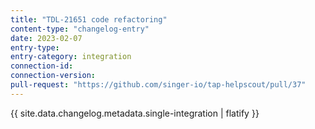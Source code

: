 ```yaml
---
title: "TDL-21651 code refactoring"
content-type: "changelog-entry"
date: 2023-02-07
entry-type: 
entry-category: integration
connection-id: 
connection-version: 
pull-request: "https://github.com/singer-io/tap-helpscout/pull/37"
---
```

{{ site.data.changelog.metadata.single-integration | flatify }}
